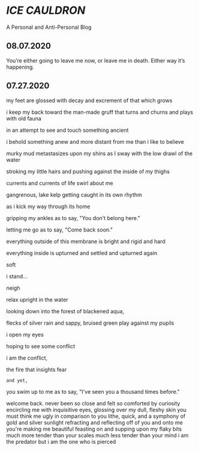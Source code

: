 # _ICE CAULDRON_
A Personal and Anti-Personal Blog



## 08.07.2020
You’re either going to leave me now, or leave me in death. Either way it’s happening. 

## 07.27.2020
my feet are glossed with decay and excrement of that which grows

i keep my back toward the man-made gruff that turns and churns and plays with old fauna

in an attempt to see and touch something ancient

i behold something anew and more distant from me than i like to believe

murky mud metastasizes upon my shins as I sway with the low drawl of the water

stroking my little hairs and pushing against the inside of my thighs

currents and currents of life swirl about me

gangrenous, lake kelp getting caught in its own rhythm

as i kick my way through its home

gripping my ankles as to say, "You don't belong here."

letting me go as to say, "Come back soon."

everything outside of this membrane is bright and rigid and hard

everything inside is upturned and settled and upturned again 

soft

i stand...

neigh

relax upright in the water

looking down into the forest of blackened aqua, 

flecks of silver rain and sappy, bruised green play against my pupils

i open my eyes

hoping to see some conflict

i am the conflict, 

the fire that insights fear

    and yet,

you swim up to me as to say, "I've seen you a thousand times before." 

welcome back.
never been so close and felt so comforted by curiosity
encircling me with inquisitive eyes,
glossing over my dull, fleshy skin
you must think me ugly 
in comparison to you
lithe, quick, and a symphony of 
gold and silver
sunlight refracting and reflecting off of you
and onto me
you're making me beautiful
feasting on and 
supping upon my flaky bits
much more tender than your scales
much less tender than your mind
i am the predator 
but i am  the one who is pierced 
